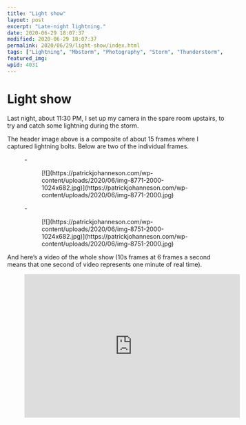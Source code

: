 ```yaml
---
title: "Light show"
layout: post
excerpt: "Late-night lightning."
date: 2020-06-29 18:07:37
modified: 2020-06-29 18:07:37
permalink: 2020/06/29/light-show/index.html
tags: ["Lightning", "Mbstorm", "Photography", "Storm", "Thunderstorm", "Video", "Photos"]
featured_img: 
wpid: 4031
---
```


# Light show

Last night, about 11:30 PM, I set up my camera in the spare room upstairs, to try and catch some lightning during the storm.

The header image above is a composite of about 15 frames where I captured lightning bolts. Below are two of the individual frames.

<figure class="is-layout-flex wp-block-gallery-62 wp-block-gallery columns-2 is-cropped">- <figure>[![](https://patrickjohanneson.com/wp-content/uploads/2020/06/img-8771-2000-1024x682.jpg)](https://patrickjohanneson.com/wp-content/uploads/2020/06/img-8771-2000.jpg)</figure>
- <figure>[![](https://patrickjohanneson.com/wp-content/uploads/2020/06/img-8751-2000-1024x682.jpg)](https://patrickjohanneson.com/wp-content/uploads/2020/06/img-8751-2000.jpg)</figure>

</figure>And here’s a video of the whole show (10s frames at 6 frames a second means that one second of video represents one minute of real time).

<figure class="wp-block-embed-vimeo wp-block-embed is-type-video is-provider-vimeo wp-embed-aspect-4-3 wp-has-aspect-ratio"><div class="wp-block-embed__wrapper"><iframe allow="autoplay; fullscreen; picture-in-picture" allowfullscreen="" frameborder="0" height="333" loading="lazy" src="https://player.vimeo.com/video/433722680?h=91b01b6bcc&dnt=1&app_id=122963" title="Light show" width="500"></iframe></div></figure>